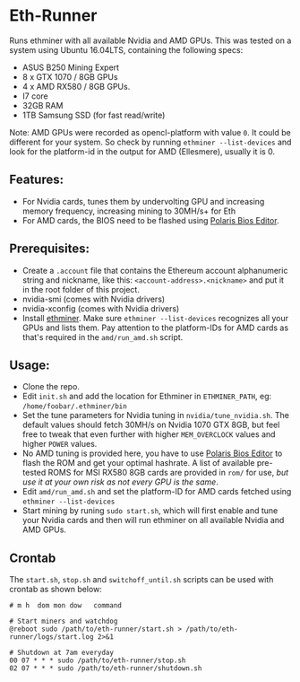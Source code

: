# Eth-Runner

Runs ethminer with all available Nvidia and AMD GPUs. This was tested on a system using Ubuntu 16.04LTS, containing the following specs:
- ASUS B250 Mining Expert
- 8 x GTX 1070 / 8GB GPUs
- 4 x AMD RX580 / 8GB GPUs.
- I7 core
- 32GB RAM
- 1TB Samsung SSD (for fast read/write)

Note: AMD GPUs were recorded as opencl-platform with value `0`. It could be different for your system. So check by running `ethminer --list-devices` and look for the platform-id in the output for AMD (Ellesmere), usually it is 0.

## Features:
- For Nvidia cards, tunes them by undervolting GPU and increasing memory frequency, increasing mining to 30MH/s+ for Eth
- For AMD cards, the BIOS need to be flashed using [Polaris Bios Editor](https://github.com/jaschaknack/PolarisBiosEditor).

## Prerequisites:
- Create a `.account` file that contains the Ethereum account alphanumeric string and nickname, like this: `<account-address>.<nickname>` and put it in the root folder of this project.
- nvidia-smi (comes with Nvidia drivers)
- nvidia-xconfig (comes with Nvidia drivers)
- Install [ethminer](https://github.com/ethereum-mining/ethminer). Make sure `ethminer --list-devices` recognizes all your GPUs and lists them. Pay attention to the platform-IDs for AMD cards as that's required in the `amd/run_amd.sh` script.

## Usage:
- Clone the repo.
- Edit `init.sh` and add the location for Ethminer in `ETHMINER_PATH`, eg: `/home/foobar/.ethminer/bin`
- Set the tune parameters for Nvidia tuning in `nvidia/tune_nvidia.sh`. The default values should fetch 30MH/s on Nvidia 1070 GTX 8GB, but feel free to tweak that even further with higher `MEM_OVERCLOCK` values and higher `POWER` values.
- No AMD tuning is provided here, you have to use [Polaris Bios Editor](https://github.com/jaschaknack/PolarisBiosEditor) to flash the ROM and get your optimal hashrate. A list of available pre-tested ROMS for MSI RX580 8GB cards are provided in `rom/` for use, *but use it at your own risk as not every GPU is the same*.
- Edit `amd/run_amd.sh` and set the platform-ID for AMD cards fetched using `ethminer --list-devices`
- Start mining by runing `sudo start.sh`, which will first enable and tune your Nvidia cards and then will run ethminer on all available Nvidia and AMD GPUs.

## Crontab
The `start.sh`, `stop.sh` and `switchoff_until.sh` scripts can be used with crontab as shown below:
```
# m h  dom mon dow   command

# Start miners and watchdog
@reboot sudo /path/to/eth-runner/start.sh > /path/to/eth-runner/logs/start.log 2>&1

# Shutdown at 7am everyday
00 07 * * * sudo /path/to/eth-runner/stop.sh
02 07 * * * sudo /path/to/eth-runner/shutdown.sh
```
